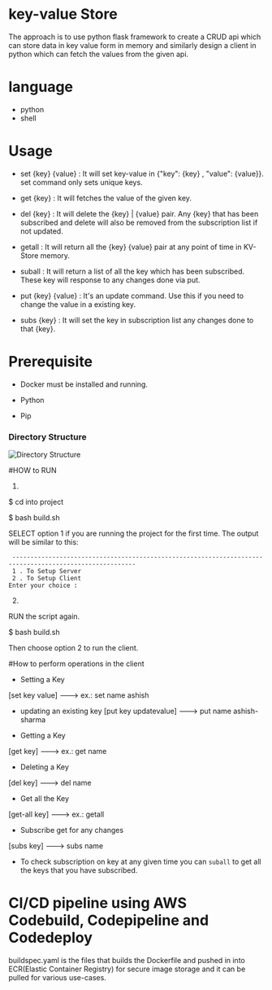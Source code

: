 # key-value Store

The approach is to use python flask framework to create a CRUD api which can store data in key value form in memory and similarly design a client in python which can fetch the values from the given api.

# language

* python
* shell

# Usage

* set {key} {value} : It will set key-value in {"key": {key} , "value": {value}}. set command only sets unique keys.

* get {key} : It will fetches the value of the given key.

* del {key} : It will delete the {key} | {value} pair. Any {key} that has been subscribed and delete will also be removed from the subscription list if not updated.

* getall : It will return all the {key} {value} pair at any point of time in KV-Store memory.

* suball : It will return a list of all the key which has been subscribed. These key will response to any changes done via put.

* put {key} {value} : It's an update command. Use this if you need to change the value in a existing key.

* subs {key} : It will set the key in subscription list any changes done to that {key}.


# Prerequisite
- Docker must be installed and running. 
 
- Python

- Pip

### Directory Structure
![Directory Structure](https://github.com/code-Dark-knight/keyvalue/blob/main/utility/Screenshot%202021-07-12%20at%2012.26.00%20AM.png)


#HOW to RUN

1.

$ cd into project

$ bash build.sh

SELECT option 1 if you are running the project for the first time. The output will be similar to this:

```
 --------------------------------------------------------------------------------------------------------
 1 . To Setup Server
 2 . To Setup Client
Enter your choice :
```

2.
RUN the script again.

$ bash build.sh

Then choose option 2 to run the client.

#How to perform operations in the client

- Setting a Key

[set key value] ---> ex.: set name ashish


- updating an existing key
 [put key updatevalue] ---> put name ashish-sharma


- Getting a Key

[get key] ---> ex.: get name


- Deleting a Key

[del key] ---> del name


- Get all the Key

[get-all key] ---> ex.: getall


- Subscribe get for any changes

[subs key] ---> subs name

- To check subscription on key at any given time you can `suball` to get all the keys that you have subscribed.


# CI/CD  pipeline using AWS Codebuild, Codepipeline and Codedeploy

buildspec.yaml is the files that builds the Dockerfile and pushed in into ECR(Elastic Container Registry) for secure image storage and it can be pulled for various use-cases. 

